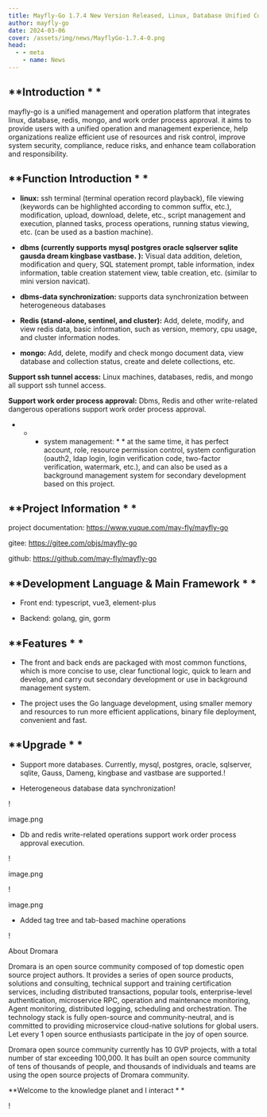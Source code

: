 ```yaml
---
title: Mayfly-Go 1.7.4 New Version Released, Linux, Database Unified Control Platform
author: mayfly-go
date: 2024-03-06
cover: /assets/img/news/MayflyGo-1.7.4-0.png
head:
  - - meta
    - name: News
---
```


## **Introduction * *

mayfly-go is a unified management and operation platform that integrates linux, database, redis, mongo, and work order process approval. it aims to provide users with a unified operation and management experience, help organizations realize efficient use of resources and risk control, improve system security, compliance, reduce risks, and enhance team collaboration and responsibility.

## **Function Introduction * *

* **linux:** ssh terminal (terminal operation record playback), file viewing (keywords can be highlighted according to common suffix, etc.), modification, upload, download, delete, etc., script management and execution, planned tasks, process operations, running status viewing, etc. (can be used as a bastion machine).

* **dbms (currently supports** **mysql postgres oracle sqlserver sqlite gausda dream kingbase vastbase.** **):** Visual data addition, deletion, modification and query, SQL statement prompt, table information, index information, table creation statement view, table creation, etc. (similar to mini version navicat).

* **dbms-data synchronization:** supports data synchronization between heterogeneous databases

* **Redis (stand-alone, sentinel, and cluster):** Add, delete, modify, and view redis data, basic information, such as version, memory, cpu usage, and cluster information nodes.

* **mongo:** Add, delete, modify and check mongo document data, view database and collection status, create and delete collections, etc.

**Support ssh tunnel access:** Linux machines, databases, redis, and mongo all support ssh tunnel access.

**Support work order process approval:** Dbms, Redis and other write-related dangerous operations support work order process approval.

* * * system management: * * at the same time, it has perfect account, role, resource permission control, system configuration (oauth2, ldap login, login verification code, two-factor verification, watermark, etc.), and can also be used as a background management system for secondary development based on this project.


## **Project Information * *



project documentation: https://www.yuque.com/may-fly/mayfly-go

gitee: https://gitee.com/objs/mayfly-go

github: https://github.com/may-fly/mayfly-go

## **Development Language & Main Framework * *

* Front end: typescript, vue3, element-plus

* Backend: golang, gin, gorm


## **Features * *

* The front and back ends are packaged with most common functions, which is more concise to use, clear functional logic, quick to learn and develop, and carry out secondary development or use in background management system.

* The project uses the Go language development, using smaller memory and resources to run more efficient applications, binary file deployment, convenient and fast.


## **Upgrade * *

* Support more databases. Currently, mysql, postgres, oracle, sqlserver, sqlite, Gauss, Dameng, kingbase and vastbase are supported.! [](/assets/img/news/MayflyGo-1.7.4-0.png)

* Heterogeneous database data synchronization! [](/assets/img/news/MayflyGo-1.7.4-1.png)


! [](/assets/img/news/MayflyGo-1.7.4-2.png)

image.png

* Db and redis write-related operations support work order process approval execution.


! [](/assets/img/news/MayflyGo-1.7.4-3.png)

image.png

! [](/assets/img/news/MayflyGo-1.7.4-4.png)

image.png

* Added tag tree and tab-based machine operations


! [](/assets/img/news/MayflyGo-1.7.4-5.png)



About Dromara

Dromara is an open source community composed of top domestic open source project authors. It provides a series of open source products, solutions and consulting, technical support and training certification services, including distributed transactions, popular tools, enterprise-level authentication, microservice RPC, operation and maintenance monitoring, Agent monitoring, distributed logging, scheduling and orchestration. The technology stack is fully open-source and community-neutral, and is committed to providing microservice cloud-native solutions for global users. Let every 1 open source enthusiasts participate in the joy of open source.



Dromara open source community currently has 10 GVP projects, with a total number of star exceeding 100,000. It has built an open source community of tens of thousands of people, and thousands of individuals and teams are using the open source projects of Dromara community.

**Welcome to the knowledge planet and I interact * *

! [](/assets/img/news/MayflyGo-1.7.4-6.png)